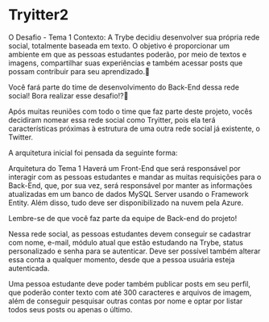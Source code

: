 # Tryitter2
O Desafio - Tema 1
Contexto:
A Trybe decidiu desenvolver sua própria rede social, totalmente baseada em texto. O objetivo é proporcionar um ambiente em que as pessoas estudantes poderão, por meio de textos e imagens, compartilhar suas experiências e também acessar posts que possam contribuir para seu aprendizado.💚

Você fará parte do time de desenvolvimento do Back-End dessa rede social! Bora realizar esse desafio!?🚀

Após muitas reuniões com todo o time que faz parte deste projeto, vocês decidiram nomear essa rede social como Tryitter, pois ela terá características próximas à estrutura de uma outra rede social já existente, o Twitter.

A arquitetura inicial foi pensada da seguinte forma:

Arquitetura do Tema 1
Haverá um Front-End que será responsável por interagir com as pessoas estudantes e mandar as muitas requisições para o Back-End, que, por sua vez, será responsável por manter as informações atualizadas em um banco de dados MySQL Server usando o Framework Entity. Além disso, tudo deve ser disponibilizado na nuvem pela Azure.

Lembre-se de que você faz parte da equipe de Back-end do projeto!

Nessa rede social, as pessoas estudantes devem conseguir se cadastrar com nome, e-mail, módulo atual que estão estudando na Trybe, status personalizado e senha para se autenticar. Deve ser possível também alterar essa conta a qualquer momento, desde que a pessoa usuária esteja autenticada.

Uma pessoa estudante deve poder também publicar posts em seu perfil, que poderão conter texto com até 300 caracteres e arquivos de imagem, além de conseguir pesquisar outras contas por nome e optar por listar todos seus posts ou apenas o último.

